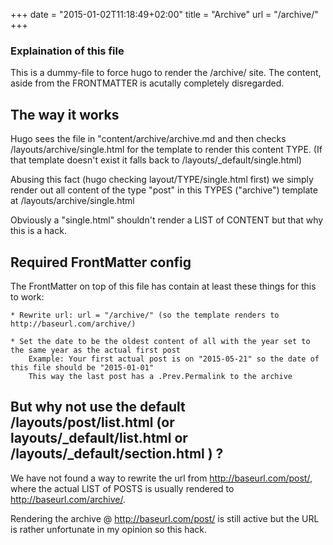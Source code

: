 +++
date = "2015-01-02T11:18:49+02:00"
title = "Archive"
url = "/archive/"
+++

### Explaination of this file

This is a dummy-file to force hugo to render the /archive/ site. The content, aside from the FRONTMATTER is acutally completely disregarded.

## The way it works

Hugo sees the file in "content/archive/archive.md and then checks /layouts/archive/single.html for the template to render this content TYPE. (If that template doesn't exist it falls back to /layouts/_default/single.html)

Abusing this fact (hugo checking layout/TYPE/single.html first) we simply render out all content of the type "post" in this TYPES ("archive") template at /layouts/archive/single.html

Obviously a "single.html" shouldn't render a LIST of CONTENT but that why this is a hack.

## Required FrontMatter config
The FrontMatter on top of this file has contain at least these things for this to work:

	* Rewrite url: url = "/archive/" (so the template renders to http://baseurl.com/archive/)

	* Set the date to be the oldest content of all with the year set to the same year as the actual first post
		Example: Your first actual post is on "2015-05-21" so the date of this file should be "2015-01-01"
		This way the last post has a .Prev.Permalink to the archive


## But why not use the default /layouts/post/list.html (or layouts/_default/list.html or /layouts/_default/section.html ) ?

We have not found a way to rewrite the url from http://baseurl.com/post/, where the actual LIST of POSTS is usually rendered to http://baseurl.com/archive/.

Rendering the archive @ http://baseurl.com/post/ is still active but the URL is rather unfortunate in my opinion so this hack.
